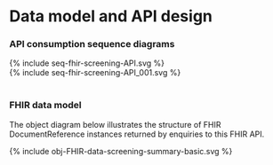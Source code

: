 # Data model and API design

### API consumption sequence diagrams

<div width="70%">
<!-- Generated from `input/images-source/seq-fhir-screening-API.plantuml` -->
{% include seq-fhir-screening-API.svg %}
</div>

<div width="70%">
<!-- Generated from `input/images-source/seq-fhir-screening-API.plantuml` -->
{% include seq-fhir-screening-API_001.svg %}
</div>

<br clear="all">

### FHIR data model

The object diagram below illustrates the structure of FHIR DocumentReference instances returned by enquiries to this FHIR API.

<div width="100%">
<!-- Generated from `input/images-source/obj-FHIR-data-screening-summary-basic.plantuml` -->
{% include obj-FHIR-data-screening-summary-basic.svg %}
</div>
<br clear="all">
